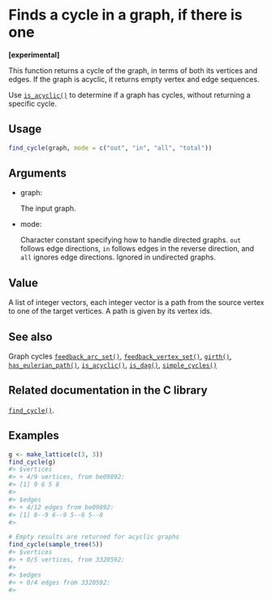 # Finds a cycle in a graph, if there is one

**\[experimental\]**

This function returns a cycle of the graph, in terms of both its
vertices and edges. If the graph is acyclic, it returns empty vertex and
edge sequences.

Use [`is_acyclic()`](https://r.igraph.org/reference/is_acyclic.md) to
determine if a graph has cycles, without returning a specific cycle.

## Usage

``` r
find_cycle(graph, mode = c("out", "in", "all", "total"))
```

## Arguments

- graph:

  The input graph.

- mode:

  Character constant specifying how to handle directed graphs. `out`
  follows edge directions, `in` follows edges in the reverse direction,
  and `all` ignores edge directions. Ignored in undirected graphs.

## Value

A list of integer vectors, each integer vector is a path from the source
vertex to one of the target vertices. A path is given by its vertex ids.

## See also

Graph cycles
[`feedback_arc_set()`](https://r.igraph.org/reference/feedback_arc_set.md),
[`feedback_vertex_set()`](https://r.igraph.org/reference/feedback_vertex_set.md),
[`girth()`](https://r.igraph.org/reference/girth.md),
[`has_eulerian_path()`](https://r.igraph.org/reference/has_eulerian_path.md),
[`is_acyclic()`](https://r.igraph.org/reference/is_acyclic.md),
[`is_dag()`](https://r.igraph.org/reference/is_dag.md),
[`simple_cycles()`](https://r.igraph.org/reference/simple_cycles.md)

## Related documentation in the C library

[`find_cycle()`](https://igraph.org/c/html/latest/igraph-Cycles.html#igraph_find_cycle).

## Examples

``` r
g <- make_lattice(c(3, 3))
find_cycle(g)
#> $vertices
#> + 4/9 vertices, from be09892:
#> [1] 9 6 5 8
#> 
#> $edges
#> + 4/12 edges from be09892:
#> [1] 8--9 6--9 5--6 5--8
#> 

# Empty results are returned for acyclic graphs
find_cycle(sample_tree(5))
#> $vertices
#> + 0/5 vertices, from 3320592:
#> 
#> $edges
#> + 0/4 edges from 3320592:
#> 
```
